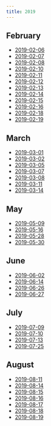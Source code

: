 ```yaml
---
title: 2019
---
```

February
--------
- [2019-02-06](2019/02/20190206.html)
- [2019-02-07](2019/02/20190207.html)
- [2019-02-08](2019/02/20190208.html)
- [2019-02-10](2019/02/20190210.html)
- [2019-02-11](2019/02/20190211.html)
- [2019-02-12](2019/02/20190212.html)
- [2019-02-13](2019/02/20190213.html)
- [2019-02-14](2019/02/20190214.html)
- [2019-02-15](2019/02/20190215.html)
- [2019-02-16](2019/02/20190216.html)
- [2019-02-18](2019/02/20190218.html)
- [2019-02-19](2019/02/20190219.html)

March
-----
- [2019-03-01](2019/03/20190301.html)
- [2019-03-02](2019/03/20190302.html)
- [2019-03-05](2019/03/20190305.html)
- [2019-03-07](2019/03/20190307.html)
- [2019-03-08](2019/03/20190308.html)
- [2019-03-11](2019/03/20190311.html)
- [2019-03-14](2019/03/20190314.html)

May
---
- [2019-05-09](2019/05/20190509.html)
- [2019-05-16](2019/05/20190516.html)
- [2019-05-28](2019/05/20190528.html)
- [2019-05-30](2019/05/20190530.html)

June
----
- [2019-06-02](2019/06/20190602.html)
- [2019-06-14](2019/06/20190614.html)
- [2019-06-26](2019/06/20190626.html)
- [2019-06-27](2019/06/20190627.html)

July
----
- [2019-07-09](2019/07/20190709.html)
- [2019-07-10](2019/07/20190710.html)
- [2019-07-13](2019/07/20190713.html)
- [2019-07-25](2019/07/20190725.html)

August
------
- [2019-08-11](2019/08/20190811.html)
- [2019-08-14](2019/08/20190814.html)
- [2019-08-15](2019/08/20190815.html)
- [2019-08-16](2019/08/20190816.html)
- [2019-08-17](2019/08/20190817.html)
- [2019-08-18](2019/08/20190818.html)
- [2019-08-19](2019/08/20190819.html)
